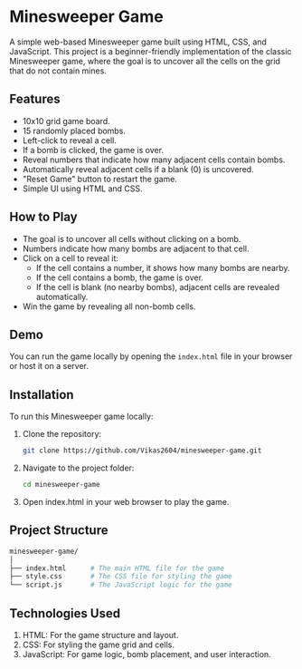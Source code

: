 # Minesweeper Game

A simple web-based Minesweeper game built using HTML, CSS, and JavaScript. This project is a beginner-friendly implementation of the classic Minesweeper game, where the goal is to uncover all the cells on the grid that do not contain mines.

## Features

- 10x10 grid game board.
- 15 randomly placed bombs.
- Left-click to reveal a cell.
- If a bomb is clicked, the game is over.
- Reveal numbers that indicate how many adjacent cells contain bombs.
- Automatically reveal adjacent cells if a blank (0) is uncovered.
- "Reset Game" button to restart the game.
- Simple UI using HTML and CSS.

## How to Play

- The goal is to uncover all cells without clicking on a bomb.
- Numbers indicate how many bombs are adjacent to that cell.
- Click on a cell to reveal it:
  - If the cell contains a number, it shows how many bombs are nearby.
  - If the cell contains a bomb, the game is over.
  - If the cell is blank (no nearby bombs), adjacent cells are revealed automatically.
- Win the game by revealing all non-bomb cells.

## Demo

You can run the game locally by opening the `index.html` file in your browser or host it on a server.

## Installation

To run this Minesweeper game locally:

1. Clone the repository:
   ```bash
   git clone https://github.com/Vikas2604/minesweeper-game.git
2. Navigate to the project folder:
   ```bash
   cd minesweeper-game
3. Open index.html in your web browser to play the game.

## Project Structure
   ```bash
minesweeper-game/
│
├── index.html      # The main HTML file for the game
├── style.css       # The CSS file for styling the game
└── script.js       # The JavaScript logic for the game
```
## Technologies Used
1. HTML: For the game structure and layout.
2. CSS: For styling the game grid and cells.
3. JavaScript: For game logic, bomb placement, and user interaction.

